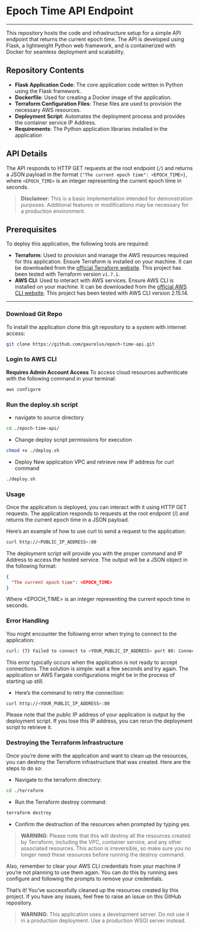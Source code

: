 # Epoch Time API Endpoint
---
This repository hosts the code and infrastructure setup for a simple API endpoint that returns the current epoch time. The API is developed using Flask, a lightweight Python web framework, and is containerized with Docker for seamless deployment and scalability.

## Repository Contents

- **Flask Application Code**: The core application code written in Python using the Flask framework.
- **Dockerfile**: Used for creating a Docker image of the application.
- **Terraform Configuration Files**: These files are used to provision the necessary AWS resources.
- **Deployment Script**: Automates the deployment process and provides the container service IP Address.
- **Requirements**: The Python application libraries installed in the application

## API Details

The API responds to HTTP GET requests at the root endpoint (`/`) and returns a JSON payload in the format `{"The current epoch time": <EPOCH_TIME>}`, where `<EPOCH_TIME>` is an integer representing the current epoch time in seconds.

> **Disclaimer**: This is a basic implementation intended for demonstration purposes. Additional features or modifications may be necessary for a production environment.

## Prerequisites

To deploy this application, the following tools are required:

- **Terraform**: Used to provision and manage the AWS resources required for this application. Ensure Terraform is installed on your machine. It can be downloaded from the [official Terraform website](https://www.terraform.io/downloads.html). This project has been tested with Terraform version `v1.7.1`.
- **AWS CLI**: Used to interact with AWS services. Ensure AWS CLI is installed on your machine. It can be downloaded from the [official AWS CLI website](https://docs.aws.amazon.com/cli/latest/userguide/getting-started-install.html). This project has been tested with AWS CLI version 2.15.14.
---

### Download Git Repo


To install the application clone this git repository to a system with internet access:
```bash 
git clone https://github.com/gaurelus/epoch-time-api.git
```

### Login to AWS CLI

**Requires Admin Account Access**
To access cloud resources authenticate with the following command in your terminal:
```bash
aws configure
```
### Run the deploy.sh script

- navigate to source directory
```bash 
cd ./epoch-time-api/ 
```

- Change deploy script permissions for execution
```bash
chmod +x ./deploy.sh
```

- Deploy New application VPC and retrieve new IP address for curl command
```bash
./deploy.sh
```
### Usage
Once the application is deployed, you can interact with it using HTTP GET requests. The application responds to requests at the root endpoint (/) and returns the current epoch time in a JSON payload.

Here’s an example of how to use curl to send a request to the application:

```bash
curl http://<PUBLIC_IP_ADDRESS>:80
```

The deployment script will provide you with the proper command and IP Address to access the hosted service.  The output will be a JSON object in the following format:
```json
{
  "The current epoch time": <EPOCH_TIME>
}
```
Where <EPOCH_TIME> is an integer representing the current epoch time in seconds.

### Error Handling
You might encounter the following error when trying to connect to the application:

```bash
curl: (7) Failed to connect to <YOUR_PUBLIC_IP_ADDRESS> port 80: Connection refused
```

This error typically occurs when the application is not ready to accept connections. The solution is simple: wait a few seconds and try again. The application or AWS Fargate configurations might be in the process of starting up still.

- Here’s the command to retry the connection:

```bash
curl http://<YOUR_PUBLIC_IP_ADDRESS>:80
```
Please note that the public IP address of your application is output by the deployment script. If you lose this IP address, you can rerun the deployment script to retrieve it.

### Destroying the Terraform Infrastructure
Once you’re done with the application and want to clean up the resources, you can destroy the Terraform infrastructure that was created. Here are the steps to do so:

- Navigate to the terraform directory:
```bash
cd ./terraform
```

- Run the Terraform destroy command:
```bash
terraform destroy
```

- Confirm the destruction of the resources when prompted by typing yes.

> **WARNING**: Please note that this will destroy all the resources created by Terraform, including the VPC, container service, and any other associated resources. This action is irreversible, so make sure you no longer need these resources before running the destroy command.

Also, remember to clear your AWS CLI credentials from your machine if you’re not planning to use them again. You can do this by running aws configure and following the prompts to remove your credentials.

That’s it! You’ve successfully cleaned up the resources created by this project. If you have any issues, feel free to raise an issue on this GitHub repository.

> **WARNING**: This application uses a development server. Do not use it in a production deployment. Use a production WSGI server instead.

